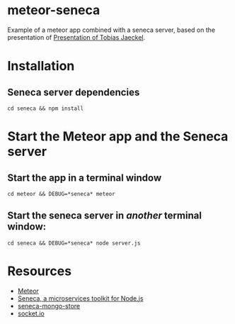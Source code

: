 # meteor-seneca

Example of a meteor app combined with a seneca server, based on the presentation of [Presentation of Tobias Jaeckel](https://www.youtube.com/watch?v=9FDWv0BDKtI).



# Installation 

## Seneca server dependencies

```
cd seneca && npm install
```





# Start the Meteor app and the Seneca server

## Start the app in a terminal window
```
cd meteor && DEBUG=*seneca* meteor
```


## Start the seneca server in _another_ terminal window:
```
cd seneca && DEBUG=*seneca* node server.js
```



# Resources

- [Meteor](https://www.meteor.com)
- [Seneca, a microservices toolkit for Node.js](http://senecajs.org)
- [seneca-mongo-store](https://github.com/rjrodger/seneca-mongo-store)
- [socket.io](http://socket.io)

